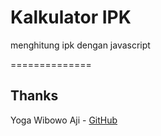 Kalkulator IPK
==============

menghitung ipk dengan javascript

==============
<h2><a name="credits">Thanks</a></h2>

Yoga Wibowo Aji - [GitHub](https://github.com/yogawa)
